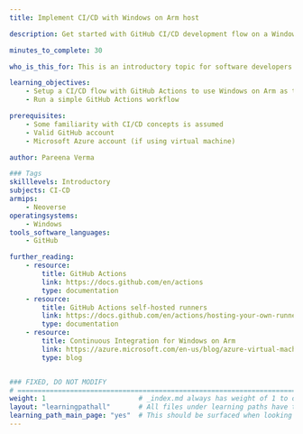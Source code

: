 ```yaml
---
title: Implement CI/CD with Windows on Arm host

description: Get started with GitHub CI/CD development flow on a Windows on Arm machine (or virtual machine).

minutes_to_complete: 30

who_is_this_for: This is an introductory topic for software developers interested in running their CI flows on Windows on Arm machines.

learning_objectives: 
    - Setup a CI/CD flow with GitHub Actions to use Windows on Arm as the self-hosted runner host
    - Run a simple GitHub Actions workflow

prerequisites:
    - Some familiarity with CI/CD concepts is assumed
    - Valid GitHub account
    - Microsoft Azure account (if using virtual machine)

author: Pareena Verma

### Tags
skilllevels: Introductory
subjects: CI-CD
armips:
    - Neoverse
operatingsystems:
    - Windows
tools_software_languages:
    - GitHub

further_reading:
    - resource:
        title: GitHub Actions
        link: https://docs.github.com/en/actions
        type: documentation
    - resource:
        title: GitHub Actions self-hosted runners
        link: https://docs.github.com/en/actions/hosting-your-own-runners/about-self-hosted-runners
        type: documentation
    - resource:
        title: Continuous Integration for Windows on Arm
        link: https://azure.microsoft.com/en-us/blog/azure-virtual-machines-with-ampere-altra-arm-based-processors-generally-available/
        type: blog


### FIXED, DO NOT MODIFY
# ================================================================================
weight: 1                       # _index.md always has weight of 1 to order correctly
layout: "learningpathall"       # All files under learning paths have this same wrapper
learning_path_main_page: "yes"  # This should be surfaced when looking for related content. Only set for _index.md of learning path content.
---
```

